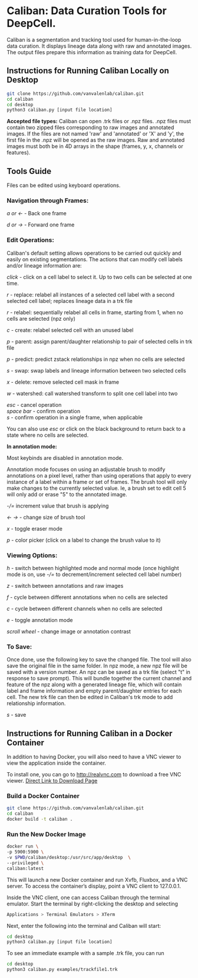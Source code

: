 # Caliban: Data Curation Tools for DeepCell.

Caliban is a segmentation and tracking tool used for human-in-the-loop data curation. It displays lineage data along with raw and annotated images. The output files prepare this information as training data for DeepCell.

## Instructions for Running Caliban Locally on Desktop
```bash
git clone https://github.com/vanvalenlab/caliban.git
cd caliban
cd desktop
python3 caliban.py [input file location]
```

**Accepted file types:**
Caliban can open .trk files or .npz files. .npz files must contain two zipped files corresponding to raw images and annotated images. If the files are not named 'raw' and 'annotated' or 'X' and 'y', the first file in the .npz will be opened as the raw images. Raw and annotated images must both be in 4D arrays in the shape (frames, y, x, channels or features).

## Tools Guide
Files can be edited using keyboard operations.

### Navigation through Frames:

*a or &larr;* - Back one frame  

*d or &rarr;* - Forward one frame


### Edit Operations:

Caliban's default setting allows operations to be carried out quickly and easily on existing segmentations. The actions that can modify cell labels and/or lineage information are:

*click* - click on a cell label to select it. Up to two cells can be selected at one time.

*r* - replace: relabel all instances of a selected cell label with a second selected cell label; replaces lineage data in a trk file

*r* - relabel: sequentially relabel all cells in frame, starting from 1, when no cells are selected (npz only)

*c* - create: relabel selected cell with an unused label

*p* - parent: assign parent/daughter relationship to pair of selected cells in trk file

*p* - predict: predict zstack relationships in npz when no cells are selected

*s* - swap: swap labels and lineage information between two selected cells  

*x* - delete: remove selected cell mask in frame

*w* - watershed: call watershed transform to split one cell label into two


*esc* - cancel operation  
*space bar* - confirm operation  
*s* - confirm operation in a single frame, when applicable

You can also use *esc* or click on the black background to return back to a state where no cells are selected.

**In annotation mode:**

Most keybinds are disabled in annotation mode.

Annotation mode focuses on using an adjustable brush to modify annotations on a pixel level, rather than using operations that apply to every instance of a label within a frame or set of frames. The brush tool will only make changes to the currently selected value. Ie, a brush set to edit cell 5 will only add or erase "5" to the annotated image. 

*-/=* increment value that brush is applying

*&larr; &rarr;* - change size of brush tool

*x* - toggle eraser mode

*p* - color picker (click on a label to change the brush value to it)


### Viewing Options:

*h* - switch between highlighted mode and normal mode
          (once highlight mode is on, use *-/=* to decrement/increment selected cell label number)
   
    
*z* - switch between annotations and raw images

*f* - cycle between different annotations when no cells are selected

*c* - cycle between different channels when no cells are selected

*e* - toggle annotation mode 

*scroll wheel* - change image or annotation contrast


### To Save:

Once done, use the following key to save the changed file. 
The tool will also save the original file in the same folder.
In npz mode, a new npz file will be saved with a version number. An npz can be saved as a trk file (select "t" in response to save prompt). This will bundle together the current channel and feature of the npz along with a generated lineage file, which will contain label and frame information and empty parent/daughter entries for each cell. The new trk file can then be edited in Caliban's trk mode to add relationship information.

*s* - save


## Instructions for Running Caliban in a Docker Container

In addition to having Docker, you will also need to have a VNC viewer to view the application inside the container. 

To install one, you can go to http://realvnc.com to download a free VNC viewer.
[Direct Link to Download Page](https://www.realvnc.com/en/connect/download/viewer/)

### Build a Docker Container

```bash
git clone https://github.com/vanvalenlab/caliban.git
cd caliban
docker build -t caliban .
```
### Run the New Docker Image

```bash
docker run \
-p 5900:5900 \
-v $PWD/caliban/desktop:/usr/src/app/desktop  \
--privileged \
caliban:latest
```
This will launch a new Docker container and run Xvfb, Fluxbox, and a VNC server. To access the container’s display, point a VNC client to 127.0.0.1.

Inside the VNC client, one can access Caliban through the terminal emulator. Start the terminal by right-clicking the desktop and selecting

```bash
Applications > Terminal Emulators > XTerm
```
Next, enter the following into the terminal and Caliban will start:

```bash
cd desktop
python3 caliban.py [input file location]
```

To see an immediate example with a sample .trk file, you can run 

```bash
cd desktop
python3 caliban.py examples/trackfile1.trk
```


